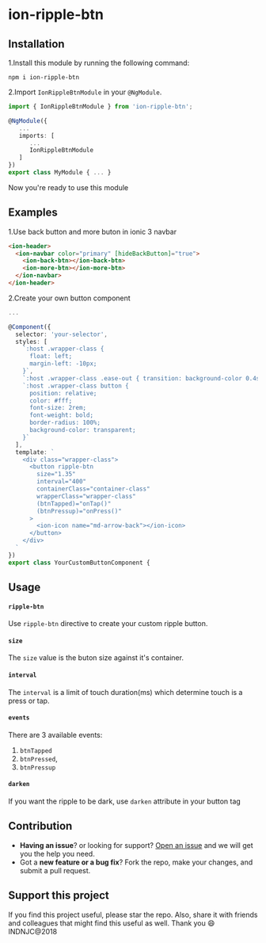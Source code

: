 # ion-ripple-btn

## Installation

1.Install this module by running the following command:
```shell
npm i ion-ripple-btn
```

2.Import `IonRippleBtnModule` in your `@NgModule`.
```ts
import { IonRippleBtnModule } from 'ion-ripple-btn';

@NgModule({
   ...
   imports: [
      ...
      IonRippleBtnModule
   ]
})
export class MyModule { ... }
```
Now you're ready to use this module

## Examples

1.Use back button and more buton in ionic 3 navbar

```html
<ion-header>
  <ion-navbar color="primary" [hideBackButton]="true">
    <ion-back-btn></ion-back-btn>
    <ion-more-btn></ion-more-btn>
  </ion-navbar>
</ion-header>
```

2.Create your own button component

```ts
...

@Component({
  selector: 'your-selector',
  styles: [
    `:host .wrapper-class {
      float: left;
      margin-left: -10px;
    }`,
    `:host .wrapper-class .ease-out { transition: background-color 0.4s ease-out; }`,
    `:host .wrapper-class button {
      position: relative;
      color: #fff;
      font-size: 2rem;
      font-weight: bold;
      border-radius: 100%;
      background-color: transparent;
    }`
  ],
  template: `
    <div class="wrapper-class">
      <button ripple-btn
        size="1.35"
        interval="400"
        containerClass="container-class"
        wrapperClass="wrapper-class"
        (btnTapped)="onTap()"
        (btnPressup)="onPress()"
      >
        <ion-icon name="md-arrow-back"></ion-icon>
      </button>
    </div>
  `
})
export class YourCustomButtonComponent {


```

## Usage

#### `ripple-btn`
Use `ripple-btn` directive to create your custom ripple button.

#### `size`
The `size` value is the buton size against it's container.

#### `interval`
The `interval` is a limit of touch duration(ms) which determine touch is a press or tap.

#### `events`
There are 3 available events:
  1. `btnTapped`
  2. `btnPressed`,
  3. `btnPressup`

#### `darken`
If you want the ripple to be dark, use `darken` attribute in your button tag
<br>
## Contribution
- **Having an issue**? or looking for support? [Open an issue](https://github.com/yohaneslumentut/ion-ripple-btn/issues/new) and we will get you the help you need.
- Got a **new feature or a bug fix**? Fork the repo, make your changes, and submit a pull request.

## Support this project
If you find this project useful, please star the repo. Also, share it with friends and colleagues that might find this useful as well. Thank you :smile:  INDNJC@2018
